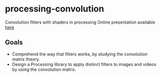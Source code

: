 # processing-convolution
Convolution filters with shaders in processing
Online presentation available [here](https://jdtorregrosas.github.io/processing-convolution/#/themes)

## Goals
* Comprehend the way that filters works, by studying the convolution matrix theory.
* Design a Processing library to apply distinct filters to images and videos by using the convolution matrix.
